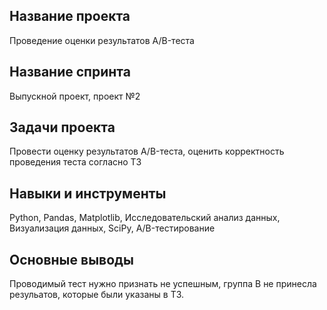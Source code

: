 ## Название проекта
Проведение оценки результатов A/B-теста
## Название спринта
Выпускной проект, проект №2
## Задачи проекта
Провести оценку результатов A/B-теста, оценить корректность проведения теста согласно ТЗ
## Навыки и инструменты
Python, Pandas, Matplotlib, Исследовательский анализ данных, Визуализация данных, SciPy, A/B-тестирование
## Основные выводы
Проводимый тест нужно признать не успешным, группа В не принесла резульатов, которые были указаны в ТЗ.
